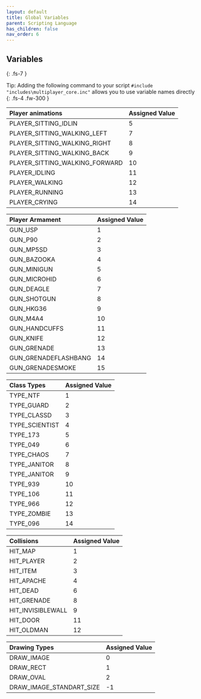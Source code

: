 ```yaml
---
layout: default
title: Global Variables
parent: Scripting Language
has_children: false
nav_order: 6
---
```


## Variables
{: .fs-7 }

Tip: Adding the following command to your script `#include "includes\multiplayer_core.inc"` allows you to use variable names directly
{: .fs-4 .fw-300 }

| Player animations | Assigned Value |
|:-------------|:------------------|
| PLAYER_SITTING_IDLIN | 5 |
| PLAYER_SITTING_WALKING_LEFT | 7 |
| PLAYER_SITTING_WALKING_RIGHT | 8 |
| PLAYER_SITTING_WALKING_BACK | 9 |
| PLAYER_SITTING_WALKING_FORWARD | 10  |
| PLAYER_IDLING | 11 |
| PLAYER_WALKING | 12 |
| PLAYER_RUNNING | 13 |
| PLAYER_CRYING | 14 |

| Player Armament | Assigned Value |
|:-------------|:------------------|
| GUN_USP | 1 |
| GUN_P90 | 2 |
| GUN_MP5SD | 3 |
| GUN_BAZOOKA | 4 |
| GUN_MINIGUN | 5 |
| GUN_MICROHID | 6 |
| GUN_DEAGLE | 7 |
| GUN_SHOTGUN | 8 |
| GUN_HKG36 | 9 |
| GUN_M4A4 | 10 |
| GUN_HANDCUFFS | 11 |
| GUN_KNIFE | 12 |
| GUN_GRENADE | 13 |
| GUN_GRENADEFLASHBANG | 14 |
| GUN_GRENADESMOKE | 15 |

| Class Types | Assigned Value |
|:-------------|:------------------|
| TYPE_NTF | 1 |
| TYPE_GUARD | 2 |
| TYPE_CLASSD | 3 |
| TYPE_SCIENTIST | 4 |
| TYPE_173 | 5 |
| TYPE_049 | 6 |
| TYPE_CHAOS | 7 |
| TYPE_JANITOR | 8 |
| TYPE_JANITOR | 9 |
| TYPE_939 | 10 |
| TYPE_106 | 11 |
| TYPE_966 | 12 |
| TYPE_ZOMBIE | 13 |
| TYPE_096 | 14 |

| Collisions | Assigned Value |
|:-------------|:------------------|
| HIT_MAP | 1 |
| HIT_PLAYER | 2 |
| HIT_ITEM | 3 |
| HIT_APACHE | 4 |
| HIT_DEAD | 6 |
| HIT_GRENADE | 8 |
| HIT_INVISIBLEWALL | 9 |
| HIT_DOOR | 11 |
| HIT_OLDMAN | 12 |


| Drawing Types | Assigned Value |
|:-------------|:------------------|
| DRAW_IMAGE  | 0 |
| DRAW_RECT | 1 |
| DRAW_OVAL | 2 |
| DRAW_IMAGE_STANDART_SIZE | -1 |